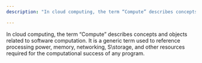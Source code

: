 ```yaml
---
description: "In cloud computing, the term “Compute” describes concepts and objects related to software computation."

---
```

In cloud computing, the term “Compute” describes concepts and objects related to software computation. It is a generic term used to reference processing power, memory, networking, S\storage, and other resources required for the computational success of any program. 

